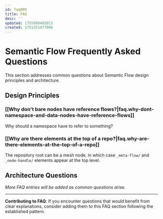 ```yaml
---
id: faq000
title: FAQ
desc: ''
updated: 1755990485013
created: 1751351477000
---
```


# Semantic Flow Frequently Asked Questions

This section addresses common questions about Semantic Flow design principles and architecture.

## Design Principles

### [[Why don't bare nodes have reference flows?|faq.why-dont-namespace-and-data-nodes-have-reference-flows]]
Why should a namespace have to refer to something?

### [[Why are there elements at the top of a repo?|faq.why-are-there-elements-at-the-top-of-a-repo]]
The repository root can be a mesh node, in which case `_meta-flow/` and `_node-handle/` elements appear at the top level. 

## Architecture Questions

*More FAQ entries will be added as common questions arise.*

---

**Contributing to FAQ**: If you encounter questions that would benefit from clear explanations, consider adding them to this FAQ section following the established pattern.
